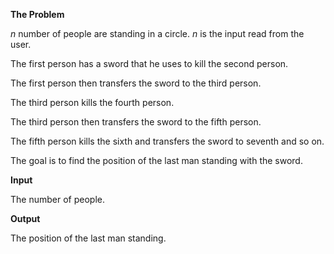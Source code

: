 **The Problem**

*n* number of people are standing in a circle. *n* is the input read from the user.

The first person has a sword that he uses to kill the second person.

The first person then transfers the sword to the third person.

The third person kills the fourth person.

The third person then transfers the sword to the fifth person.

The fifth person kills the sixth and transfers the sword to seventh and so on.

The goal is to find the position of the last man standing with the sword.

**Input**

The number of people.

**Output**

The position of the last man standing.
